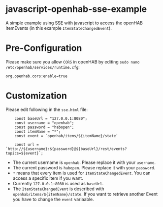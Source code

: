 # javascript-openhab-sse-example
A simple example using SSE with javascript to access the openHAB ItemEvents (in this example `ItemStateChangedEvent`).

# Pre-Configuration

Please make sure you allow `CORS` in openHAB by editing `sudo nano /etc/openhab/services/runtime.cfg`:

```
org.openhab.cors:enable=true
```

# Customization

Please edit following in the `sse.html` file:

```
    const baseUrl = "127.0.0.1:8080";
    const username = "openhab";
    const password = "habopen";
    const itemName = "*";
    const event = `openhab/items/${itemName}/state`

    const url = `http://${username}:${password}@${baseUrl}/rest/events?topics=${event}`;
```

- The current username is `openhab`. Please replace it with your `username`.
- The current password is `habopen`. Please replace it with your `password`.
- `*` means that every item is used for `ItemStateChangedEvent`. You can access a specific item if you want.
- Currently `127.0.0.1:8080` is used as `baseUrl`.
- The `ItemStateChangedEvent` is described with `openhab/items/${itemName}/state`. If you want to retrieve another Event you have to change the `event` variaable.

